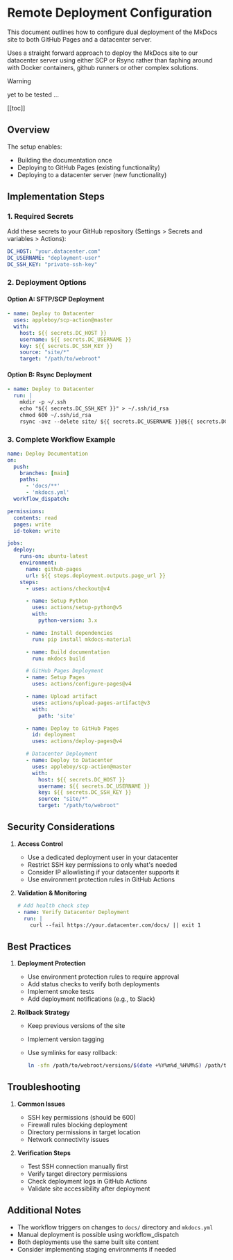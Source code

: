 # Remote Deployment Configuration

This document outlines how to configure dual deployment of the MkDocs site to both GitHub Pages and a datacenter server.

Uses a straight forward approach to deploy the MkDocs site to our datacenter server using either SCP or Rsync rather than faphing around with Docker containers, github runners or other complex solutions.

> [!WARNING]
> yet to be tested ...

[[toc]]

## Overview

The setup enables:

- Building the documentation once
- Deploying to GitHub Pages (existing functionality)
- Deploying to a datacenter server (new functionality)

## Implementation Steps

### 1. Required Secrets

Add these secrets to your GitHub repository (Settings > Secrets and variables > Actions):

```yaml
DC_HOST: "your.datacenter.com"
DC_USERNAME: "deployment-user"
DC_SSH_KEY: "private-ssh-key"
```

### 2. Deployment Options

#### Option A: SFTP/SCP Deployment

```yaml
- name: Deploy to Datacenter
  uses: appleboy/scp-action@master
  with:
    host: ${{ secrets.DC_HOST }}
    username: ${{ secrets.DC_USERNAME }}
    key: ${{ secrets.DC_SSH_KEY }}
    source: "site/*"
    target: "/path/to/webroot"
```

#### Option B: Rsync Deployment

```yaml
- name: Deploy to Datacenter
  run: |
    mkdir -p ~/.ssh
    echo "${{ secrets.DC_SSH_KEY }}" > ~/.ssh/id_rsa
    chmod 600 ~/.ssh/id_rsa
    rsync -avz --delete site/ ${{ secrets.DC_USERNAME }}@${{ secrets.DC_HOST }}:/path/to/webroot/
```

### 3. Complete Workflow Example

```yaml
name: Deploy Documentation
on:
  push:
    branches: [main]
    paths:
      - 'docs/**'
      - 'mkdocs.yml'
  workflow_dispatch:

permissions:
  contents: read
  pages: write
  id-token: write

jobs:
  deploy:
    runs-on: ubuntu-latest
    environment:
      name: github-pages
      url: ${{ steps.deployment.outputs.page_url }}
    steps:
      - uses: actions/checkout@v4

      - name: Setup Python
        uses: actions/setup-python@v5
        with:
          python-version: 3.x

      - name: Install dependencies
        run: pip install mkdocs-material

      - name: Build documentation
        run: mkdocs build

      # GitHub Pages Deployment
      - name: Setup Pages
        uses: actions/configure-pages@v4

      - name: Upload artifact
        uses: actions/upload-pages-artifact@v3
        with:
          path: 'site'

      - name: Deploy to GitHub Pages
        id: deployment
        uses: actions/deploy-pages@v4

      # Datacenter Deployment
      - name: Deploy to Datacenter
        uses: appleboy/scp-action@master
        with:
          host: ${{ secrets.DC_HOST }}
          username: ${{ secrets.DC_USERNAME }}
          key: ${{ secrets.DC_SSH_KEY }}
          source: "site/*"
          target: "/path/to/webroot"
```

## Security Considerations

1. **Access Control**
   - Use a dedicated deployment user in your datacenter
   - Restrict SSH key permissions to only what's needed
   - Consider IP allowlisting if your datacenter supports it
   - Use environment protection rules in GitHub Actions

2. **Validation & Monitoring**

   ```yaml
   # Add health check step
   - name: Verify Datacenter Deployment
     run: |
       curl --fail https://your.datacenter.com/docs/ || exit 1
   ```

## Best Practices

1. **Deployment Protection**
   - Use environment protection rules to require approval
   - Add status checks to verify both deployments
   - Implement smoke tests
   - Add deployment notifications (e.g., to Slack)

2. **Rollback Strategy**
   - Keep previous versions of the site
   - Implement version tagging
   - Use symlinks for easy rollback:

     ```bash
     ln -sfn /path/to/webroot/versions/$(date +%Y%m%d_%H%M%S) /path/to/webroot/current
     ```

## Troubleshooting

1. **Common Issues**
   - SSH key permissions (should be 600)
   - Firewall rules blocking deployment
   - Directory permissions in target location
   - Network connectivity issues

2. **Verification Steps**
   - Test SSH connection manually first
   - Verify target directory permissions
   - Check deployment logs in GitHub Actions
   - Validate site accessibility after deployment

## Additional Notes

- The workflow triggers on changes to `docs/` directory and `mkdocs.yml`
- Manual deployment is possible using workflow_dispatch
- Both deployments use the same built site content
- Consider implementing staging environments if needed

